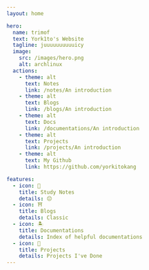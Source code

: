 ```yaml
---
layout: home

hero:
  name: trimof
  text: York1to's Website
  tagline: juuuuuuuuuuicy
  image:
    src: /images/hero.png
    alt: archlinux
  actions:
    - theme: alt
      text: Notes
      link: /notes/An introduction
    - theme: alt
      text: Blogs
      link: /blogs/An introduction
    - theme: alt
      text: Docs
      link: /documentations/An introduction
    - theme: alt
      text: Projects
      link: /projects/An introduction
    - theme: alt
      text: My Github
      link: https://github.com/yorkitokang

features:
  - icon: 📖
    title: Study Notes
    details: 😔
  - icon: ⛩️
    title: Blogs
    details: Classic
  - icon: 🏝️
    title: Documentations
    details: Index of helpful documentations
  - icon: 🦾
    title: Projects
    details: Projects I've Done
---
```

